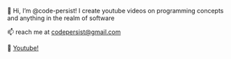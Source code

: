👋 Hi, I’m @code-persist! I create youtube videos on programming concepts and anything in the realm of software


📫 reach me at codepersist@gmail.com

🎥 [Youtube!](https://www.youtube.com/@codepersist)


<!---
code-persist/code-persist is a ✨ special ✨ repository because its `README.md` (this file) appears on your GitHub profile.
You can click the Preview link to take a look at your changes.
--->
